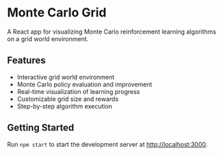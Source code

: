 # Monte Carlo Grid

A React app for visualizing Monte Carlo reinforcement learning algorithms on a grid world environment.

## Features

- Interactive grid world environment
- Monte Carlo policy evaluation and improvement
- Real-time visualization of learning progress
- Customizable grid size and rewards
- Step-by-step algorithm execution

## Getting Started

Run `npm start` to start the development server at [http://localhost:3000](http://localhost:3000).
